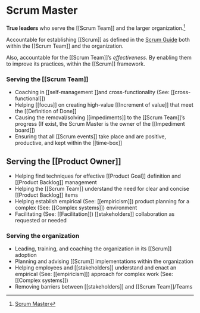 # Scrum Master

__True leaders__ who serve the [[Scrum Team]] and the larger organization.[^1]

Accountable for establishing [[Scrum]] as defined in the [Scrum Guide](https://scrumguides.org/scrum-guide.html) both within the [[Scrum Team]] and the organization.

Also, accountable for the [[Scrum Team]]’s _effectiveness_. By enabling them to improve its practices, within the [[Scrum]] framework.

### Serving the [[Scrum Team]]
- Coaching in [[self-management ]]and cross-functionality (See: [[cross-functional]])
- Helping [[focus]] on creating high-value [[Increment of value]] that meet the [[Definition of Done]]
- Causing the removal/solving [[impediments]] to the [[Scrum Team]]’s progress (If exist, the Scrum Master is the owner of the [[Impediment board]])
- Ensuring that all [[Scrum events]] take place and are positive, productive, and kept within the [[time-box]]

## Serving the [[Product Owner]]
- Helping find techniques for effective [[Product Goal]] definition and [[Product Backlog]] management
- Helping the [[Scrum Team]] understand the need for clear and concise [[Product Backlog]] items
- Helping establish empirical (See: [[empiricism]]) product planning for a complex (See: [[Complex systems]]) environment
- Facilitating (See: [[Facilitation]]) [[stakeholders]] collaboration as requested or needed


### Serving the organization

- Leading, training, and coaching the organization in its [[Scrum]] adoption
- Planning and advising [[Scrum]] implementations within the organization
- Helping employees and [[stakeholders]] understand and enact an empirical (See: [[empiricism]]) approach for complex work (See: [[Complex systems]]) 
- Removing barriers between [[stakeholders]] and [[Scrum Team]]/Teams

[^1]:[Scrum Master](https://scrumguides.org/scrum-guide.html#scrum-master)